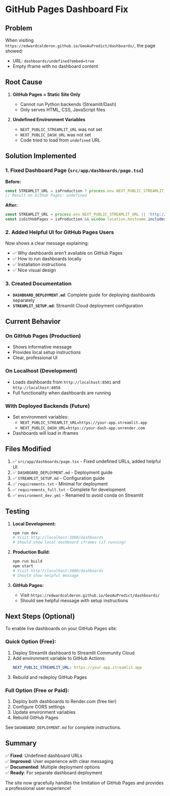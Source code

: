 # GitHub Pages Dashboard Fix

## Problem

When visiting `https://edwardcalderon.github.io/GeoAuPredict/dashboards/`, the page showed:
- URL: `dashboards/undefined?embed=true`
- Empty iframe with no dashboard content

## Root Cause

1. **GitHub Pages = Static Site Only**
   - Cannot run Python backends (Streamlit/Dash)
   - Only serves HTML, CSS, JavaScript files

2. **Undefined Environment Variables**
   - `NEXT_PUBLIC_STREAMLIT_URL` was not set
   - `NEXT_PUBLIC_DASH_URL` was not set
   - Code tried to load from `undefined` URL

## Solution Implemented

### 1. Fixed Dashboard Page (`src/app/dashboards/page.tsx`)

**Before:**
```typescript
const STREAMLIT_URL = isProduction ? process.env.NEXT_PUBLIC_STREAMLIT_URL : 'http://localhost:8501';
// Result on GitHub Pages: undefined
```

**After:**
```typescript
const STREAMLIT_URL = process.env.NEXT_PUBLIC_STREAMLIT_URL || 'http://localhost:8501';
const isGitHubPages = isProduction && window.location.hostname.includes('github.io');
```

### 2. Added Helpful UI for GitHub Pages Users

Now shows a clear message explaining:
- ✅ Why dashboards aren't available on GitHub Pages
- ✅ How to run dashboards locally
- ✅ Installation instructions
- ✅ Nice visual design

### 3. Created Documentation

- **`DASHBOARD_DEPLOYMENT.md`**: Complete guide for deploying dashboards separately
- **`STREAMLIT_SETUP.md`**: Streamlit Cloud deployment configuration

## Current Behavior

### On GitHub Pages (Production)
- Shows informative message
- Provides local setup instructions
- Clear, professional UI

### On Localhost (Development)
- Loads dashboards from `http://localhost:8501` and `http://localhost:8050`
- Full functionality when dashboards are running

### With Deployed Backends (Future)
- Set environment variables:
  - `NEXT_PUBLIC_STREAMLIT_URL=https://your-app.streamlit.app`
  - `NEXT_PUBLIC_DASH_URL=https://your-dash-app.onrender.com`
- Dashboards will load in iframes

## Files Modified

1. ✅ `src/app/dashboards/page.tsx` - Fixed undefined URLs, added helpful UI
2. ✅ `DASHBOARD_DEPLOYMENT.md` - Deployment guide
3. ✅ `STREAMLIT_SETUP.md` - Configuration guide
4. ✅ `requirements.txt` - Minimal for deployment
5. ✅ `requirements_full.txt` - Complete for development
6. ✅ `environment_dev.yml` - Renamed to avoid conda on Streamlit

## Testing

1. **Local Development:**
   ```bash
   npm run dev
   # Visit http://localhost:3000/dashboards
   # Should show local dashboard iframes (if running)
   ```

2. **Production Build:**
   ```bash
   npm run build
   npm start
   # Visit http://localhost:3000/dashboards
   # Should show helpful message
   ```

3. **GitHub Pages:**
   - Visit `https://edwardcalderon.github.io/GeoAuPredict/dashboards/`
   - Should see helpful message with setup instructions

## Next Steps (Optional)

To enable live dashboards on your GitHub Pages site:

### Quick Option (Free):
1. Deploy Streamlit dashboard to Streamlit Community Cloud
2. Add environment variable to GitHub Actions:
   ```yaml
   NEXT_PUBLIC_STREAMLIT_URL: https://your-app.streamlit.app
   ```
3. Rebuild and redeploy GitHub Pages

### Full Option (Free or Paid):
1. Deploy both dashboards to Render.com (free tier)
2. Configure CORS settings
3. Update environment variables
4. Rebuild GitHub Pages

See `DASHBOARD_DEPLOYMENT.md` for complete instructions.

## Summary

✅ **Fixed**: Undefined dashboard URLs  
✅ **Improved**: User experience with clear messaging  
✅ **Documented**: Multiple deployment options  
✅ **Ready**: For separate dashboard deployment  

The site now gracefully handles the limitation of GitHub Pages and provides a professional user experience!

